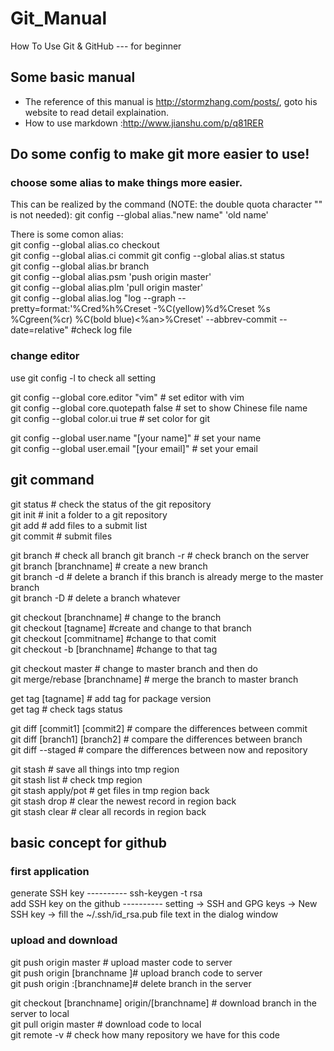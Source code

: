 # Git_Manual
How To Use Git &amp; GitHub --- for beginner

## Some basic manual  

- The reference of this manual is http://stormzhang.com/posts/, goto his website to read detail explaination.
- How to use markdown :http://www.jianshu.com/p/q81RER

## Do some config to make git more easier to use!

### choose some alias to make things more easier.
This can be realized by the command (NOTE: the double quota character "" is not needed):
git config --global alias."new name" 'old name'

There is some comon alias:  
git config --global alias.co checkout  
git config --global alias.ci commit 
git config --global alias.st status   
git config --global alias.br branch   
git config --global alias.psm 'push origin master'  
git config --global alias.plm 'pull origin master'  
git config --global alias.log "log --graph --pretty=format:'%Cred%h%Creset -%C(yellow)%d%Creset %s %Cgreen(%cr) %C(bold blue)<%an>%Creset' --abbrev-commit --date=relative" #check log file

### change editor
use git config -l to check all setting

git config --global core.editor "vim"  # set editor with vim    
git config --global core.quotepath false  # set to show Chinese file name   
git config --global color.ui  true     # set color for git  


git config --global user.name "[your name]"  # set your name    
git config --global user.email "[your email]"  # set your email 



## git command
git status       # check the status of the git repository   
git init         # init a folder to a git repository    
git add          # add files to a submit list   
git commit       # submit files 

git branch       # check all branch 
git branch -r    # check branch on the server   
git branch  [branchname]     # create a new branch  
git branch -d    # delete a branch if this branch is already merge to the master branch     
git branch -D    # delete a branch whatever 

git checkout [branchname]   # change to the branch  
git checkout [tagname]        #create and change to that branch     
git checkout [commitname]     #change to that comit     
git checkout -b [branchname]  #change to that tag   

git checkout master  # change to master branch and then do  
git merge/rebase [branchname]  # merge the branch to master branch  


get tag [tagname] # add tag for package version     
get tag           # check tags status   


git diff [commit1] [commit2]   # compare the differences between commit     
git diff [branch1] [branch2]   # compare the differences between branch     
git diff  --staged             # compare the differences between now and repository     

git stash  # save all things into tmp region    
git stash list  # check tmp region  
git stash apply/pot  # get files in tmp region back     
git stash drop    # clear the newest record in region back      
git stash clear   # clear all records in region back    



## basic concept for github

### first application
generate SSH key          ----------  ssh-keygen -t rsa     
add SSH key on the github ----------  setting -> SSH and GPG keys  -> New SSH key ->  fill the  ~/.ssh/id_rsa.pub file text in the dialog window    


### upload and download

git push origin master # upload master code to server       
git push origin [branchname ]# upload branch code to server     
git push origin :[branchname]# delete branch in the  server     


git checkout [branchname]  origin/[branchname] # download branch in the  server to local        
git pull origin master # download code to local     
git remote -v          # check how many repository we have for this code        


